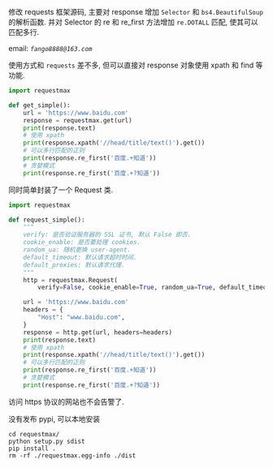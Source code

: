 修改 requests 框架源码, 主要对 response 增加 `Selector` 和 `bs4.BeautifulSoup` 的解析函数.
并对 Selector 的 re 和 re_first 方法增加 `re.DOTALL` 匹配, 使其可以匹配多行.

email: *`fango8888@163.com`*



使用方式和 `requests` 差不多, 但可以直接对 response 对象使用 xpath 和 find 等功能.

```python
import requestmax

def get_simple():
    url = 'https://www.baidu.com'
    response = requestmax.get(url)
    print(response.text)
    # 使用 xpath
    print(response.xpath('//head/title/text()').get())
    # 可以多行匹配的正则
    print(response.re_first('百度.+知道'))
    # 贪婪模式
    print(response.re_first('百度.+?知道'))

```



同时简单封装了一个 Request 类.

```python
import requestmax

def request_simple():
    """
    verify: 是否验证服务器的 SSL 证书, 默认 False 即否.
    cookie_enable: 是否要处理 cookies.
    random_ua: 随机更换 user-agent.
    default_timeout: 默认请求超时时间.
    default_proxies: 默认请求代理.
    """
    http = requestmax.Request(
        verify=False, cookie_enable=True, random_ua=True, default_timeout=5)

    url = 'https://www.baidu.com'
    headers = {
        "Host": "www.baidu.com",
    }
    response = http.get(url, headers=headers)
    print(response.text)
    # 使用 xpath
    print(response.xpath('//head/title/text()').get())
    # 可以多行匹配的正则
    print(response.re_first('百度.+知道'))
    # 贪婪模式
    print(response.re_first('百度.+?知道'))

```



访问 https 协议的网站也不会告警了.



没有发布 pypi, 可以本地安装

``` shell
cd requestmax/
python setup.py sdist
pip install .
rm -rf ./requestmax.egg-info ./dist
```

